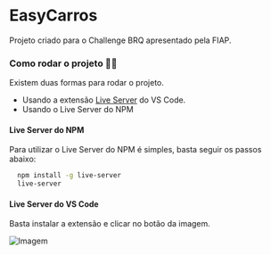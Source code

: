 
# EasyCarros

Projeto criado para o Challenge BRQ apresentado pela FIAP.

### Como rodar o projeto 🧑‍💻

Existem duas formas para rodar o projeto.

- Usando a extensão [Live Server](https://marketplace.visualstudio.com/items?itemName=ritwickdey.LiveServer) do VS Code.
- Usando o Live Server do NPM

#### Live Server do NPM

Para utilizar o Live Server do NPM é simples, basta seguir os passos abaixo:

```bash
  npm install -g live-server
  live-server
```

#### Live Server do VS Code

Basta instalar a extensão e clicar no botão da imagem.

![Imagem](https://github.com/ritwickdey/vscode-live-server/raw/HEAD/images/Screenshot/vscode-live-server-statusbar-3.jpg)
